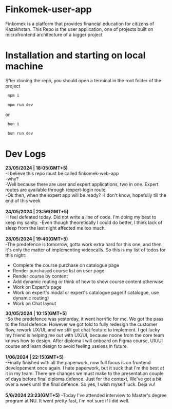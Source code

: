 # Finkomek-user-app

<a>Finkomek is a platform that provides financial education for citizens of Kazakhstan. This Repo is the user application, one of projects built on microfrontend architecture of a bigger project</a>

# Installation and starting on local machine

<a>Sfter cloning the repo, you should open a terminal in the root folder of the project<a>

```bash
 npm i
```

```bash
 npm run dev
```

or <br>

```bash
 bun i
```

```bash
 bun run dev
```

<h1> Dev Logs </h1>
<b>23/05/2024 | 18:05(GMT+5) </b>
<br>
-I believe this repo must be called finkomek-web-app <br>
-why?<br>
-Well because there are user and expert applications, two in one. Expert routes are available through /expert-login route.<br>
-Ok then, when the expert app will be ready?
-I don't know, hopefully till the end of this week
<br>
<br>
<b>24/05/2024 | 23:56(GMT+5)</b>
<br>
-I feel defeated today. Did not write a line of code. I'm doing my best to keep my sanity.
-Even though theoretically I could do better, I think lack of sleep from the last night affected me too much.
<br>
<br>
<b>28/05/2024 | 19:40(GMT+5) </b>
<br>
-The predefence is tomorrow, gotta work extra hard for this one, and then it's only the matter of implementing videocalls.
So this is my list of todos for this night:
<ul>
 <li>Complete the course purchase on catalogue page</li>
 <li>Render purchased course list on user page</li>
 <li>Render course by content</li>
 <li>Add dynamic routing or think of how to show course content otherwise</li>
 <li>Work on Expert's page</li>
 <li>Work on expert's modal or expert's catalogue page(if catalogue, use dynamic routing)</li>
 <li>Work on Chat layout</li>
</ul>
<b>30/05/2024 | 10:15(GMT+5) </b>
<br>
-So the predefence was yesterday, it went horrific for me. We got the pass to the final defence.
However we got told to fully redesign the customer flow, rework UX/UI, and we still got chat feature to implement.
I got lucky my friend is helping me out with UX/UI, because noone from the core team knows how to design.
After diploma I will onboard on Figma course, UX/UI course and learn design to avoid feeling useless in future.
<br>
<br>
<b>1/06/2024 | 22:15(GMT+5)</b>
<br>
-Finally finished with all the paperwork, now full focus is on frontend developement once again. 
I hate paperwork, but it suck that I'm the best at it in my team. There are changes we must make to the presentation couple of days before final diploma defence. Just for the context, We've got a bit over a week until the final defence. So yes, I wish myself luck. Deja vu!
<br>
<br>
<b>5/6/2024 23:23(GMT+5)</b>
-Today I've attended interview to Master's degree program at NU. It went pretty fast, I'm not sure if I did well.
